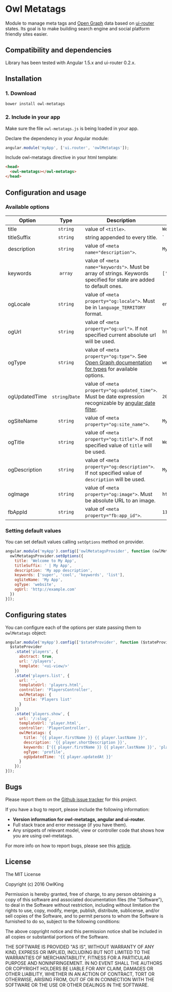 # **Owl Metatags**

Module to manage meta tags and [Open Graph](http://ogp.me/) data based on [ui-router](https://ui-router.github.io/) states. Its goal is to make building search engine and social platform friendly sites easier.

## Compatibility and dependencies

Library has been tested with Angular 1.5.x and ui-router 0.2.x.

## Installation

### 1. Download
```bash
bower install owl-metatags
```

### 2. Include in your app
Make sure the file `owl-metatags.js` is being loaded in your app.

Declare the dependency in your Angular module:
```js
angular.module('myApp', ['ui.router', 'owlMetatags']);
```

Include owl-metatags directive in your html template:

```html
<head>
  <owl-metatags></owl-metatags>
</head>
```

## Configuration and usage

### Available options

Option        | Type            | Description                | Example
------------- |:---------------:| -------------------------- | -------
title         | `string`        | value of `<title>`. | `Welcome to My App`
titleSuffix   | `string`        | string appended to every title. | ` | My App`
description   | `string`        | value of `<meta name="description">`. | `My app description`
keywords      | `array`         | value of `<meta name="keywords">`. Must be array of strings. Keywords specified for state are added to default ones. | `['keyword', 'another']`
ogLocale      | `string`        | value of `<meta property="og:locale">`. Must be in `language_TERRITORY` format. | `en_US`
ogUrl         | `string`        | value of `<meta property="og:url">`. If not specified current absolute url will be used. | `http://example.com`
ogType        | `string`        | value of `<meta property="og:type">`. See [Open Graph documentation for types](http://ogp.me/#types) for available options. | `website`
ogUpdatedTime | `string`/`Date` | value of `<meta property="og:updated_time">`. Must be date expression recognizable by [angular date filter](https://docs.angularjs.org/api/ng/filter/date). | `2016-09-12 15:54:29`
ogSiteName    | `string`        | value of `<meta property="og:site_name">`. | `My App`
ogTitle       | `string`        | value of `<meta property="og:title">`. If not specified value of `title` will be used. | `Welcome to My App`
ogDescription | `string`        | value of `<meta property="og:description">`. If not specified value of `description` will be used. | `My app description`
ogImage       | `string`        | value of `<meta property="og:image">`. Must be absolute URL to an image. | `http://example.com/image.jpg`
fbAppId       | `string`        | value of `<meta property="fb:app_id">`. | `111111111`

### Setting default values

You can set default values calling `setOptions` method on provider.

```js
angular.module('myApp').config(['owlMetatagsProvider', function (owlMetatagsProvider) {
  owlMetatagsProvider.setOptions({
    title: 'Welcome to My App',
    titleSuffix: ' | My App',
    description: 'My app description',
    keywords: ['super', 'cool', 'keywords', 'list'],
    ogSiteName: 'My App',
    ogType: 'website',
    ogUrl: 'http://example.com'
  })
}]);
```

## Configuring states

You can configure each of the options per state passing them to `owlMetatags` object:
```js
angular.module('myApp').config(['$stateProvider', function ($stateProvider) {
  $stateProvider
    .state('players', {
      abstract: true,
      url: '/players',
      template: '<ui-view/>'
    })
    .state('players.list', {
      url: '',
      templateUrl: 'players.html',
      controller: 'PlayersController',
      owlMetatags: {
        title: 'Players list'
      }
    })
    .state('players.show', {
      url: '/:slug',
      templateUrl: 'player.html',
      controller: 'PlayerController',
      owlMetatags: {
        title: '{{ player.firstName }} {{ player.lastName }}',
        description: '{{ player.shortDescription }}',
        keywords: ['{{ player.firstName }} {{ player.lastName }}', 'player'],
        ogType: 'profile',
        ogUpdatedTime: '{{ player.updatedAt }}'
      }
    });
}]);
```

## Bugs

Please report them on the [Github issue tracker](https://github.com/OwlKing/owl-metatags/issues) for this project.

If you have a bug to report, please include the following information:

* **Version information for owl-metatags, angular and ui-router.**
* Full stack trace and error message (if you have them).
* Any snippets of relevant model, view or controller code that shows how you are using owl-metatags.

For more info on how to report bugs, please see this [article](http://yourbugreportneedsmore.info/).

## License

The MIT License

Copyright (c) 2016 OwlKing

Permission is hereby granted, free of charge, to any person obtaining a copy
of this software and associated documentation files (the "Software"), to deal
in the Software without restriction, including without limitation the rights
to use, copy, modify, merge, publish, distribute, sublicense, and/or sell
copies of the Software, and to permit persons to whom the Software is
furnished to do so, subject to the following conditions:

The above copyright notice and this permission notice shall be included in
all copies or substantial portions of the Software.

THE SOFTWARE IS PROVIDED "AS IS", WITHOUT WARRANTY OF ANY KIND, EXPRESS OR
IMPLIED, INCLUDING BUT NOT LIMITED TO THE WARRANTIES OF MERCHANTABILITY,
FITNESS FOR A PARTICULAR PURPOSE AND NONINFRINGEMENT. IN NO EVENT SHALL THE
AUTHORS OR COPYRIGHT HOLDERS BE LIABLE FOR ANY CLAIM, DAMAGES OR OTHER
LIABILITY, WHETHER IN AN ACTION OF CONTRACT, TORT OR OTHERWISE, ARISING FROM,
OUT OF OR IN CONNECTION WITH THE SOFTWARE OR THE USE OR OTHER DEALINGS IN
THE SOFTWARE.
